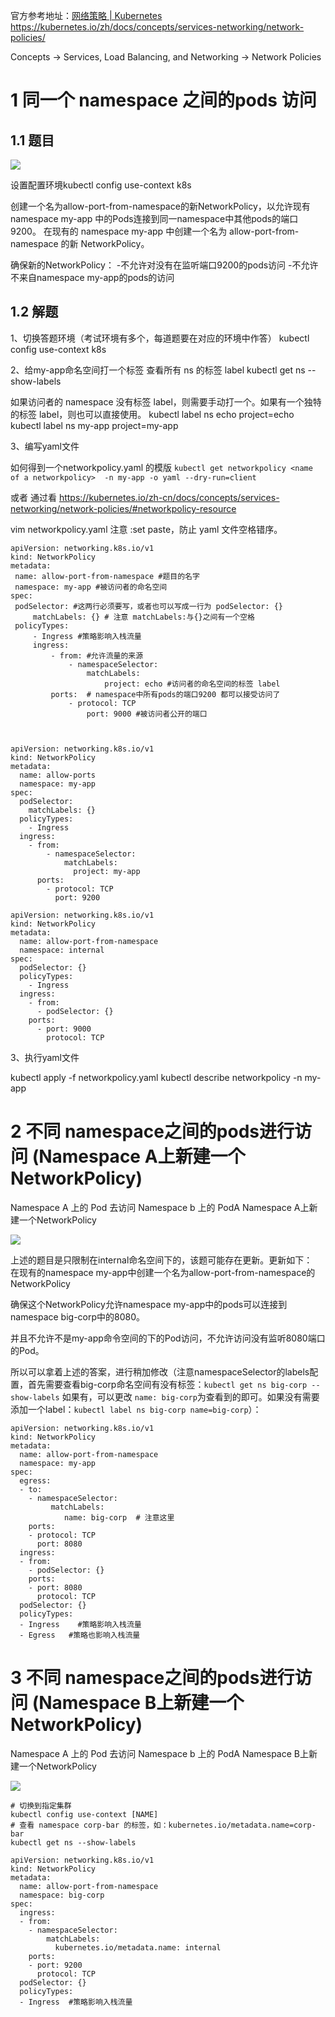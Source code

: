 


官方参考地址：[网络策略 | Kubernetes](https://kubernetes.io/zh/docs/concepts/services-networking/network-policies/ "网络策略 | Kubernetes")
https://kubernetes.io/zh/docs/concepts/services-networking/network-policies/

 Concepts → Services, Load Balancing, and Networking → Network Policies

# 1 同一个 namespace 之间的pods 访问


## 1.1 题目

![](image/1870449-20230918113500034-1665360525.png)

设置配置环境kubectl config use-context k8s

创建一个名为allow-port-from-namespace的新NetworkPolicy，以允许现有namespace my-app 中的Pods连接到同一namespace中其他pods的端口9200。
在现有的 namespace my-app 中创建一个名为 allow-port-from-namespace 的新 NetworkPolicy。 

确保新的NetworkPolicy：
-不允许对没有在监听端口9200的pods访问
-不允许不来自namespace my-app的pods的访问



## 1.2 解题


1、切换答题环境（考试环境有多个，每道题要在对应的环境中作答）
kubectl config use-context k8s

2、给my-app命名空间打一个标签
查看所有 ns 的标签 label
kubectl get ns --show-labels

如果访问者的 namespace 没有标签 label，则需要手动打一个。如果有一个独特的标签 label，则也可以直接使用。
kubectl label ns echo project=echo
kubectl label ns my-app project=my-app


3、编写yaml文件

如何得到一个networkpolicy.yaml 的模版 
`kubectl get networkpolicy <name of a networkpolicy>  -n my-app -o yaml --dry-run=client`

或者 通过看 
https://kubernetes.io/zh-cn/docs/concepts/services-networking/network-policies/#networkpolicy-resource


vim networkpolicy.yaml
注意 :set paste，防止 yaml 文件空格错序。
```
apiVersion: networking.k8s.io/v1
kind: NetworkPolicy
metadata:
 name: allow-port-from-namespace #题目的名字
 namespace: my-app #被访问者的命名空间
spec:
 podSelector: #这两行必须要写，或者也可以写成一行为 podSelector: {}
     matchLabels: {} # 注意 matchLabels:与{}之间有一个空格
 policyTypes:
     - Ingress #策略影响入栈流量
     ingress:
         - from: #允许流量的来源
             - namespaceSelector:
                 matchLabels:
                     project: echo #访问者的命名空间的标签 label
         ports:  # namespace中所有pods的端口9200 都可以接受访问了 
             - protocol: TCP
                 port: 9000 #被访问者公开的端口
```


```

 
apiVersion: networking.k8s.io/v1
kind: NetworkPolicy
metadata:
  name: allow-ports
  namespace: my-app
spec:
  podSelector:
    matchLabels: {}
  policyTypes:
    - Ingress
  ingress:
    - from:
        - namespaceSelector:
            matchLabels:
              project: my-app
      ports:
        - protocol: TCP
          port: 9200
```

```
apiVersion: networking.k8s.io/v1
kind: NetworkPolicy
metadata:
  name: allow-port-from-namespace
  namespace: internal
spec:
  podSelector: {}
  policyTypes:
    - Ingress
  ingress:
    - from:
      - podSelector: {}
    ports:
      - port: 9000
        protocol: TCP

```



3、执行yaml文件

kubectl apply -f networkpolicy.yaml
kubectl describe networkpolicy -n my-app


# 2 不同 namespace之间的pods进行访问  (Namespace A上新建一个NetworkPolicy)

Namespace A 上的 Pod 去访问 Namespace b 上的 PodA 
Namespace A上新建一个NetworkPolicy

![](image/1870449-20230918113536379-2024022532.png)

上述的题目是只限制在internal命名空间下的，该题可能存在更新。更新如下：  
在现有的namespace my-app中创建一个名为allow-port-from-namespace的NetworkPolicy  

确保这个NetworkPolicy允许namespace my-app中的pods可以连接到namespace big-corp中的8080。  

并且不允许不是my-app命令空间的下的Pod访问，不允许访问没有监听8080端口的Pod。  

所以可以拿着上述的答案，进行稍加修改（注意namespaceSelector的labels配置，首先需要查看big-corp命名空间有没有标签：`kubectl get ns big-corp --show-labels`
如果有，可以更改 `name: big-corp`为查看到的即可。如果没有需要添加一个label：`kubectl label ns big-corp name=big-corp`）：


```
apiVersion: networking.k8s.io/v1
kind: NetworkPolicy
metadata:
  name: allow-port-from-namespace
  namespace: my-app
spec:
  egress:
  - to:
    - namespaceSelector:
         matchLabels:
            name: big-corp  # 注意这里
    ports:
    - protocol: TCP
      port: 8080
  ingress:
  - from:
    - podSelector: {}
    ports:
    - port: 8080
      protocol: TCP
  podSelector: {}
  policyTypes:
  - Ingress    #策略影响入栈流量
  - Egress   #策略也影响入栈流量
```





# 3 不同 namespace之间的pods进行访问  (Namespace B上新建一个NetworkPolicy)

Namespace A 上的 Pod 去访问 Namespace b 上的 PodA 
Namespace B上新建一个NetworkPolicy


![](image/1870449-20230918113536379-2024022532%201.png)


```
# 切换到指定集群
kubectl config use-context [NAME]
# 查看 namespace corp-bar 的标签，如：kubernetes.io/metadata.name=corp-bar
kubectl get ns --show-labels

apiVersion: networking.k8s.io/v1
kind: NetworkPolicy
metadata:
  name: allow-port-from-namespace
  namespace: big-corp 
spec:
  ingress:
  - from:
    - namespaceSelector:
        matchLabels:
          kubernetes.io/metadata.name: internal
    ports:
    - port: 9200
      protocol: TCP
  podSelector: {}
  policyTypes:
  - Ingress  #策略影响入栈流量
```




